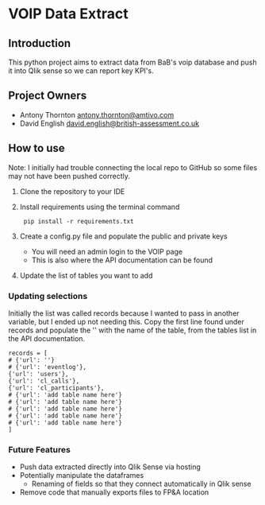 # VOIP Data Extract

## Introduction
This python project aims to extract data from BaB's voip database and push it into Qlik sense so we can report key 
KPI's.

## Project Owners
- Antony Thornton <antony.thornton@amtivo.com>
- David English <david.english@british-assessment.co.uk>


## How to use
Note: I initially had trouble connecting the local repo to GitHub so some files may not have been pushed correctly. 
1. Clone the repository to your IDE
2. Install requirements using the terminal command

        pip install -r requirements.txt
3. Create a config.py file and populate the public and private keys
   - You will need an admin login to the VOIP page
   - This is also where the API documentation can be found
4. Update the list of tables you want to add

### Updating selections
Initially the list was called records because I wanted to pass in another variable, but I ended up not needing this. 
Copy the first line found under records and populate the '' with the name of the table, from the tables list in the API
documentation.

    records = [
    # {'url': ''}
    # {'url': 'eventlog'},
    {'url': 'users'},
    {'url': 'cl_calls'},
    {'url': 'cl_participants'},
    # {'url': 'add table name here'}
    # {'url': 'add table name here'}
    # {'url': 'add table name here'}
    # {'url': 'add table name here'}
    # {'url': 'add table name here'}
    ]

### Future Features
- Push data extracted directly into Qlik Sense via hosting
- Potentially manipulate the dataframes
  - Renaming of fields so that they connect automatically in Qlik sense
- Remove code that manually exports files to FP&A location